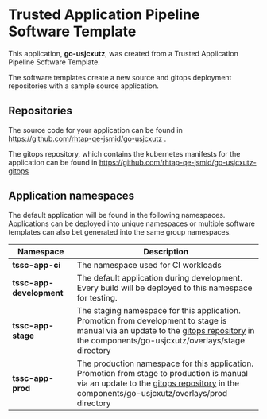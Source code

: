 # Trusted Application Pipeline Software Template

This application, **go-usjcxutz**, was created from a Trusted Application Pipeline Software Template.

The software templates create a new source and gitops deployment repositories with a sample source application. 

## Repositories

The source code for your application can be found in [https://github.com/rhtap-qe-jsmid/go-usjcxutz ](https://github.com/rhtap-qe-jsmid/go-usjcxutz ).
 
The gitops repository, which contains the kubernetes manifests for the application can be found in 
[https://github.com/rhtap-qe-jsmid/go-usjcxutz-gitops ](https://github.com/rhtap-qe-jsmid/go-usjcxutz-gitops ) 

## Application namespaces 

The default application will be found in the following namespaces. Applications can be deployed into unique namespaces or multiple software templates can also bet generated into the same group namespaces.  

|  Namespace   |  Description   |  
| -------- | -------- |
| **tssc-app-ci** | The namespace used for CI workloads |
| **tssc-app-development** | The default application during development. Every build will be deployed to this namespace for testing. |
| **tssc-app-stage** | The staging namespace for this application. Promotion from development to stage is manual via an update to the [gitops repository](https://github.com/rhtap-qe-jsmid/go-usjcxutz-gitops ) in the components/go-usjcxutz/overlays/stage directory |
| **tssc-app-prod** | The production namespace for this application. Promotion from stage to production is manual via an update to the [gitops repository](https://github.com/rhtap-qe-jsmid/go-usjcxutz-gitops ) in the components/go-usjcxutz/overlays/prod directory |